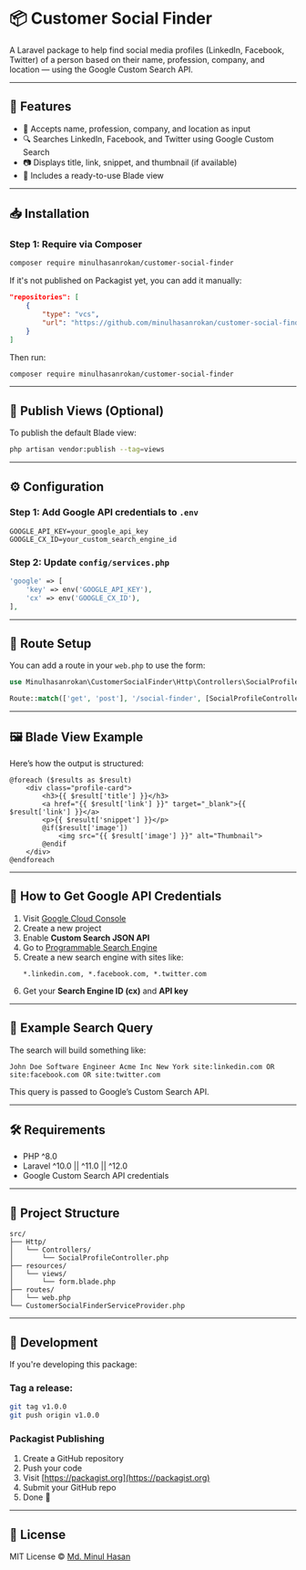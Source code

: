 
# 📦 Customer Social Finder

A Laravel package to help find social media profiles (LinkedIn, Facebook, Twitter) of a person based on their name, profession, company, and location — using the Google Custom Search API.

---

## 🚀 Features

- 🧠 Accepts name, profession, company, and location as input
- 🔍 Searches LinkedIn, Facebook, and Twitter using Google Custom Search
- 📷 Displays title, link, snippet, and thumbnail (if available)
- 🎨 Includes a ready-to-use Blade view

---

## 📥 Installation

### Step 1: Require via Composer

```bash
composer require minulhasanrokan/customer-social-finder
```

If it's not published on Packagist yet, you can add it manually:

```json
"repositories": [
    {
        "type": "vcs",
        "url": "https://github.com/minulhasanrokan/customer-social-finder"
    }
]
```

Then run:

```bash
composer require minulhasanrokan/customer-social-finder
```

---

## 📂 Publish Views (Optional)

To publish the default Blade view:

```bash
php artisan vendor:publish --tag=views
```

---

## ⚙️ Configuration

### Step 1: Add Google API credentials to `.env`

```env
GOOGLE_API_KEY=your_google_api_key
GOOGLE_CX_ID=your_custom_search_engine_id
```

### Step 2: Update `config/services.php`

```php
'google' => [
    'key' => env('GOOGLE_API_KEY'),
    'cx' => env('GOOGLE_CX_ID'),
],
```

---

## 🔗 Route Setup

You can add a route in your `web.php` to use the form:

```php
use Minulhasanrokan\CustomerSocialFinder\Http\Controllers\SocialProfileController;

Route::match(['get', 'post'], '/social-finder', [SocialProfileController::class, 'index']);
```

---

## 🖼️ Blade View Example

Here’s how the output is structured:

```blade
@foreach ($results as $result)
    <div class="profile-card">
        <h3>{{ $result['title'] }}</h3>
        <a href="{{ $result['link'] }}" target="_blank">{{ $result['link'] }}</a>
        <p>{{ $result['snippet'] }}</p>
        @if($result['image'])
            <img src="{{ $result['image'] }}" alt="Thumbnail">
        @endif
    </div>
@endforeach
```

---

## 🔐 How to Get Google API Credentials

1. Visit [Google Cloud Console](https://console.cloud.google.com/)
2. Create a new project
3. Enable **Custom Search JSON API**
4. Go to [Programmable Search Engine](https://programmablesearchengine.google.com/)
5. Create a new search engine with sites like:
   ```
   *.linkedin.com, *.facebook.com, *.twitter.com
   ```
6. Get your **Search Engine ID (cx)** and **API key**

---

## 🧾 Example Search Query

The search will build something like:

```
John Doe Software Engineer Acme Inc New York site:linkedin.com OR site:facebook.com OR site:twitter.com
```

This query is passed to Google’s Custom Search API.

---

## 🛠 Requirements

- PHP ^8.0
- Laravel ^10.0 || ^11.0 || ^12.0
- Google Custom Search API credentials

---

## 📁 Project Structure

```
src/
├── Http/
│   └── Controllers/
│       └── SocialProfileController.php
├── resources/
│   └── views/
│       └── form.blade.php
├── routes/
│   └── web.php
└── CustomerSocialFinderServiceProvider.php
```

---

## 🧪 Development

If you're developing this package:

### Tag a release:

```bash
git tag v1.0.0
git push origin v1.0.0
```

### Packagist Publishing

1. Create a GitHub repository
2. Push your code
3. Visit [https://packagist.org](https://packagist.org)
4. Submit your GitHub repo
5. Done 🎉

---

## 🙋 License

MIT License © [Md. Minul Hasan](https://github.com/minulhasanrokan)
